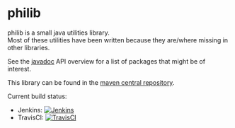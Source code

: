 philib
======

philib is a small java utilities library.  
Most of these utilities have been written because they are/where missing in other libraries.

See the [javadoc](https://bind.ch/philib/apidocs) API overview for a list of packages that might be of interest.

This library can be found in the [maven central repository](https://search.maven.org/#artifactdetails%7Cch.bind%7Cphilib%7C0.11.0%7Cjar).

Current build status:
 - Jenkins: [![Jenkins](https://bind.ch:443/jenkins/job/philib/badge/icon)](https://bind.ch:443/jenkins/job/philib/)  
 - TravisCI: [![TravisCI](https://travis-ci.org/PhiCode/philib.svg?branch=master)](https://travis-ci.org/PhiCode/philib)    